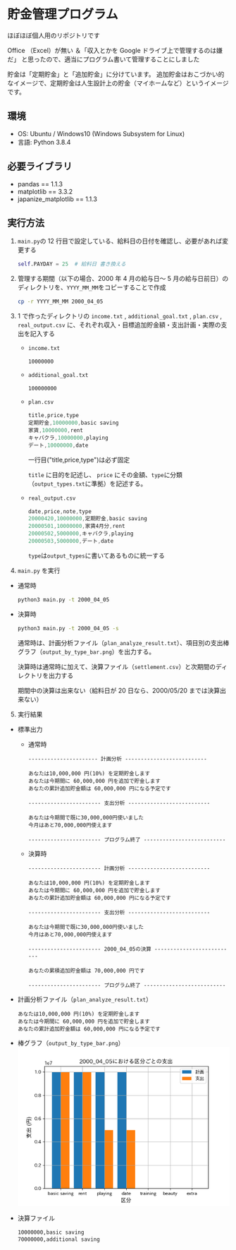 # 貯金管理プログラム

ほぼほぼ個人用のリポジトリです

Office （Excel）が無い ＆「収入とかを Google ドライブ上で管理するのは嫌だ」
と思ったので、適当にプログラム書いて管理することにしました

貯金は「定期貯金」と「追加貯金」に分けています。
追加貯金はおこづかい的なイメージで、定期貯金は人生設計上の貯金（マイホームなど）というイメージです。

## 環境

- OS: Ubuntu / Windows10 (Windows Subsystem for Linux)
- 言語: Python 3.8.4

## 必要ライブラリ

- pandas == 1.1.3
- matplotlib == 3.3.2
- japanize_matplotlib == 1.1.3

## 実行方法

1. `main.py`の 12 行目で設定している、給料日の日付を確認し、必要があれば変更する

   ```python
   self.PAYDAY = 25  # 給料日 書き換える
   ```

2. 管理する期間（以下の場合、2000 年 4 月の給与日～ 5 月の給与日前日）のディレクトリを、`YYYY_MM_MM`をコピーすることで作成
   ```bash
   cp -r YYYY_MM_MM 2000_04_05
   ```
3. 1 で作ったディレクトリの `income.txt` , `additional_goal.txt` , `plan.csv` , `real_output.csv` に、それぞれ収入・目標追加貯金額・支出計画・実際の支出を記入する

   - `income.txt`

     ```
     10000000
     ```

   - `additional_goal.txt`

     ```
     100000000
     ```

   - `plan.csv`

     ```cs
     title,price,type
     定期貯金,10000000,basic saving
     家賃,10000000,rent
     キャバクラ,10000000,playing
     デート,10000000,date
     ```

     一行目("title,price,type")は必ず固定

     `title` に目的を記述し、 `price` にその金額、`type`に分類（`output_types.txt`に準拠）を記述する。

   - `real_output.csv`

     ```cs
     date,price,note,type
     20000420,10000000,定期貯金,basic saving
     20000501,10000000,家賃4月分,rent
     20000502,5000000,キャバクラ,playing
     20000503,5000000,デート,date
     ```

     `type`は`output_types`に書いてあるものに統一する

4. `main.py` を実行

- 通常時

  ```bash
  python3 main.py -t 2000_04_05
  ```

- 決算時

  ```bash
  python3 main.py -t 2000_04_05 -s
  ```

  通常時は、計画分析ファイル（`plan_analyze_result.txt`）、項目別の支出棒グラフ（`output_by_type_bar.png`）を出力する。

  決算時は通常時に加えて、決算ファイル（`settlement.csv`）と次期間のディレクトリを出力する

  期間中の決算は出来ない（給料日が 20 日なら、2000/05/20 までは決算出来ない）

5. 実行結果

- 標準出力

  - 通常時

    ```
    ---------------------- 計画分析 --------------------------

    あなたは10,000,000 円(10%) を定期貯金します
    あなたは今期間に 60,000,000 円を追加で貯金します
    あなたの累計追加貯金額は 60,000,000 円になる予定です

    ----------------------- 支出分析 --------------------------

    あなたは今期間で既に30,000,000円使いました
    今月はあと70,000,000円使えます

    ----------------------- プログラム終了 --------------------------
    ```

  - 決算時

    ```
    ----------------------- 計画分析 --------------------------

    あなたは10,000,000 円(10%) を定期貯金します
    あなたは今期間に 60,000,000 円を追加で貯金します
    あなたの累計追加貯金額は 60,000,000 円になる予定です

    ----------------------- 支出分析 --------------------------

    あなたは今期間で既に30,000,000円使いました
    今月はあと70,000,000円使えます

    ----------------------- 2000_04_05の決算 --------------------------

    あなたの累積追加貯金額は 70,000,000 円です

    ----------------------- プログラム終了 --------------------------
    ```

- 計画分析ファイル（`plan_analyze_result.txt`）

  ```
  あなたは10,000,000 円(10%) を定期貯金します
  あなたは今期間に 60,000,000 円を追加で貯金します
  あなたの累計追加貯金額は 60,000,000 円になる予定です
  ```

- 棒グラフ（`output_by_type_bar.png`）
  ![棒グラフ](/misc/output_by_type_bar.png)

- 決算ファイル
  ```
  10000000,basic saving
  70000000,additional saving
  ```
